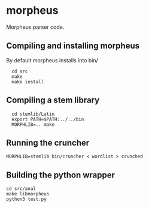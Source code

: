 morpheus
========

Morpheus parser code.

Compiling and installing morpheus
---------------------------------

By default morpheus installs into bin/
```
  cd src
  make
  make install
```
Compiling a stem library
------------------------
```
  cd stemlib/Latin
  export PATH=$PATH:../../bin
  MORPHLIB=.. make
```
Running the cruncher
--------------------
```
MORPHLIB=stemlib bin/cruncher < wordlist > crunched
```
Building the python wrapper
---------------------------
```
cd src/anal
make libmorpheus
python3 test.py
```

